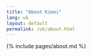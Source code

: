 ```yaml
---
title: "About Kimai"
lang: uk
layout: default
permalink: /uk/about.html
---
```


{% include pages/about.md %}
